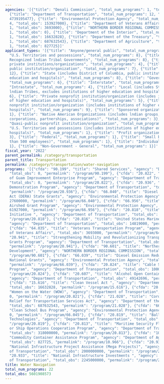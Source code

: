 ```yaml
---
agencies: '[{"title": "Denali Commission", "total_num_programs": 1, "total_obs": 0},
  {"title": "Department of Transportation", "total_num_programs": 12, "total_obs":
  4739195477}, {"title": "Environmental Protection Agency", "total_num_programs":
  4, "total_obs": 153927000}, {"title": "Department of Veterans Affairs", "total_num_programs":
  1, "total_obs": 3693000}, {"title": "NORTHERN BORDER REGIONAL COMMISSION", "total_num_programs":
  1, "total_obs": 0}, {"title": "Department of the Interior", "total_num_programs":
  1, "total_obs": 16632828}, {"title": "Department of the Treasury", "total_num_programs":
  1, "total_obs": 687632543}, {"title": "Department of Agriculture", "total_num_programs":
  1, "total_obs": 827725}]'
applicant_types: '[{"title": "Anyone/general public", "total_num_programs": 2}, {"title":
  "U.S. Territories and possessions", "total_num_programs": 8}, {"title": "Federally
  Recognized lndian Tribal Governments", "total_num_programs": 8}, {"title": "Other
  private institutions/organizations", "total_num_programs": 4}, {"title": "Other
  public institution/organization", "total_num_programs": 7}, {"title": "State", "total_num_programs":
  12}, {"title": "State (includes District of Columbia, public institutions of higher
  education and hospitals)", "total_num_programs": 8}, {"title": "Government - General",
  "total_num_programs": 6}, {"title": "Interstate", "total_num_programs": 4}, {"title":
  "Intrastate", "total_num_programs": 4}, {"title": "Local (includes State-designated
  lndian Tribes, excludes institutions of higher education and hospitals", "total_num_programs":
  6}, {"title": "Private nonprofit institution/organization (includes institutions
  of higher education and hospitals)", "total_num_programs": 5}, {"title": "Public
  nonprofit institution/organization (includes institutions of higher education and
  hospitals)", "total_num_programs": 9}, {"title": "Sponsored organization", "total_num_programs":
  1}, {"title": "Native American Organizations (includes lndian groups, cooperatives,
  corporations, partnerships, associations)", "total_num_programs": 3}, {"title":
  "Quasi-public nonprofit institution/organization", "total_num_programs": 2}, {"title":
  "U.S. Territories and possessions (includes institutions of higher education and
  hospitals)", "total_num_programs": 1}, {"title": "Profit organization", "total_num_programs":
  3}, {"title": "Federal", "total_num_programs": 1}, {"title": "Small business (less
  than 500 employees)", "total_num_programs": 1}, {"title": "Individual/Family", "total_num_programs":
  1}, {"title": "Non-Government - General", "total_num_programs": 1}]'
fiscal_year: '2022'
parent_permalink: /category/transportation
parent_title: Transportation
permalink: /category/transportation/water-navigation
programs: '[{"cfda": "90.199", "title": "Shared Services", "agency": "Denali Commission",
  "total_obs": 0, "permalink": "/program/90.199"}, {"cfda": "20.822", "title": "Port
  of Guam Improvement Enterprise Program", "agency": "Department of Transportation",
  "total_obs": 0, "permalink": "/program/20.822"}, {"cfda": "20.936", "title": "Transportation
  Demonstration Program", "agency": "Department of Transportation", "total_obs": 0,
  "permalink": "/program/20.936"}, {"cfda": "66.040", "title": "Diesel Emissions Reduction
  Act (DERA) State Grants", "agency": "Environmental Protection Agency", "total_obs":
  27600000, "permalink": "/program/66.040"}, {"cfda": "66.956", "title": "Targeted
  Airshed Grant Program", "agency": "Environmental Protection Agency", "total_obs":
  61927000, "permalink": "/program/66.956"}, {"cfda": "20.818", "title": "Great Ships
  Initiative ", "agency": "Department of Transportation", "total_obs": 7000000, "permalink":
  "/program/20.818"}, {"cfda": "20.816", "title": "United States Marine Highway Grants",
  "agency": "Department of Transportation", "total_obs": 14819000, "permalink": "/program/20.816"},
  {"cfda": "64.035", "title": "Veterans Transportation Program", "agency": "Department
  of Veterans Affairs", "total_obs": 3693000, "permalink": "/program/64.035"}, {"cfda":
  "20.941", "title": "Strengthening Mobility and Revolutionizing Transportation (SMART)
  Grants Program", "agency": "Department of Transportation", "total_obs": 94783781,
  "permalink": "/program/20.941"}, {"cfda": "90.601", "title": "Northern Border Regional
  Development", "agency": "NORTHERN BORDER REGIONAL COMMISSION", "total_obs": 0, "permalink":
  "/program/90.601"}, {"cfda": "66.039", "title": "Diesel Emission Reduction Act (DERA)
  National Grants", "agency": "Environmental Protection Agency", "total_obs": 64400000,
  "permalink": "/program/66.039"}, {"cfda": "20.824", "title": "Cable Security Fleet
  Program", "agency": "Department of Transportation", "total_obs": 10000000, "permalink":
  "/program/20.824"}, {"cfda": "20.607", "title": "Alcohol Open Container Requirements",
  "agency": "Department of Transportation", "total_obs": 49142696, "permalink": "/program/20.607"},
  {"cfda": "15.616", "title": "Clean Vessel Act ", "agency": "Department of the Interior",
  "total_obs": 16632828, "permalink": "/program/15.616"}, {"cfda": "20.821", "title":
  "Women on the Water (WOW)", "agency": "Department of Transportation", "total_obs":
  0, "permalink": "/program/20.821"}, {"cfda": "21.028", "title": "Coronavirus Economic
  Relief for Transportation Services Act", "agency": "Department of the Treasury",
  "total_obs": 687632543, "permalink": "/program/21.028"}, {"cfda": "66.045", "title":
  "Clean School Bus Program", "agency": "Environmental Protection Agency", "total_obs":
  0, "permalink": "/program/66.045"}, {"cfda": "20.819", "title": "Ballast Water Treatment
  Technologies", "agency": "Department of Transportation", "total_obs": 450000, "permalink":
  "/program/20.819"}, {"cfda": "20.813", "title": "Maritime Security Fleet Program
  or Ship Operations Cooperation Program", "agency": "Department of Transportation",
  "total_obs": 318000000, "permalink": "/program/20.813"}, {"cfda": "10.966", "title":
  "Commodity Container Assistance Program", "agency": "Department of Agriculture",
  "total_obs": 827725, "permalink": "/program/10.966"}, {"cfda": "20.937", "title":
  "National Infrastructure Project Assistance (Mega Projects)", "agency": "Department
  of Transportation", "total_obs": 2000000000, "permalink": "/program/20.937"}, {"cfda":
  "20.933", "title": "National Infrastructure Investments ", "agency": "Department
  of Transportation", "total_obs": 2245000000, "permalink": "/program/20.933"}]'
title: Water Navigation
total_num_programs: 22
total_obs: 5601908573
---
```

